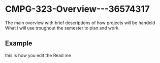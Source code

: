 # CMPG-323-Overview---36574317
The main overview with brief descriptions of how projects will be handeld
What i will use troughout the semester to plan and work.

## Example
this is how you edit the Read me
